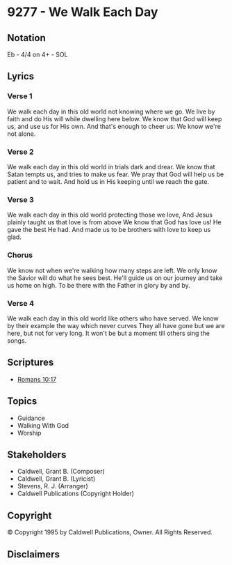 # 9277 - We Walk Each Day

## Notation

Eb - 4/4 on 4+ - SOL

## Lyrics

### Verse 1

We walk each day in this old world not knowing where we go. We live by faith and do His will while dwelling here below. We know that God will keep us, and use us for His own. And that's enough to cheer us: We know we're not alone.

### Verse 2

We walk each day in this old world in trials dark and drear. We know that Satan tempts us, and tries to make  us fear. We pray that God will help us be patient and to wait. And hold us in His keeping until we reach the gate.

### Verse 3

We walk each day in this old world protecting those we love, And Jesus plainly taught us that love is from above We know that God has love us! He gave the best He had. And made us to be brothers with love to keep us glad.

### Chorus

We know not when we're walking how many steps are left. We only know the Savior will do what he sees best. He'll guide us on our journey and take us home on high. To be there with the Father in glory by and by.

### Verse 4

We walk each day in this old world like others who have served. We know by their example the way which never curves They all have gone but we are here, but not for very long. It won't be but a moment till others sing the songs.


## Scriptures

- [Romans 10:17](https://www.biblegateway.com/passage/?search=Romans%2010%3A17)

## Topics

- Guidance
- Walking With God
- Worship

## Stakeholders

- Caldwell, Grant B. (Composer)
- Caldwell, Grant B. (Lyricist)
- Stevens, R. J. (Arranger)
- Caldwell Publications (Copyright Holder)

## Copyright

© Copyright 1995 by Caldwell Publications, Owner. All Rights Reserved.


## Disclaimers


